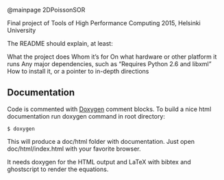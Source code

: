 @mainpage 2DPoissonSOR

Final project of Tools of High Performance Computing 2015, Helsinki University

The README should explain, at least:

What the project does
Whom it’s for
On what hardware or other platform it runs
Any major dependencies, such as “Requires Python 2.6 and libxml”
How to install it, or a pointer to in-depth directions


Documentation
-------------

Code is commented with <a href="http://www.doxygen.org">Doxygen</a> comment
blocks. To build a nice html documentation run doxygen command in root
directory:

	$ doxygen

This will produce a doc/html folder with documentation. Just open
doc/html/index.html with your favorite browser.

It needs doxygen for the HTML output and LaTeX with bibtex and ghostscript to
render the equations.
